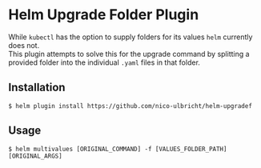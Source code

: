 # Helm Upgrade Folder Plugin
While `kubectl` has the option to supply folders for its values `helm` currently does not.  
This plugin attempts to solve this for the upgrade command by splitting a provided folder into the individual `.yaml` files in that folder.  
## Installation
`$ helm plugin install https://github.com/nico-ulbricht/helm-upgradef`

## Usage
`$ helm multivalues [ORIGINAL_COMMAND] -f [VALUES_FOLDER_PATH] [ORIGINAL_ARGS]`